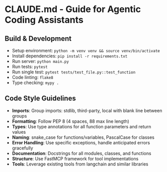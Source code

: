 # CLAUDE.md - Guide for Agentic Coding Assistants

## Build & Development

- Setup environment: `python -m venv venv && source venv/bin/activate`
- Install dependencies: `pip install -r requirements.txt`
- Run server: `python main.py`
- Run tests: `pytest`
- Run single test: `pytest tests/test_file.py::test_function`
- Code linting: `flake8`
- Type checking: `mypy .`

## Code Style Guidelines

- **Imports**: Group imports: stdlib, third-party, local with blank line between groups
- **Formatting**: Follow PEP 8 (4 spaces, 88 max line length)
- **Types**: Use type annotations for all function parameters and return values
- **Naming**: snake_case for functions/variables, PascalCase for classes
- **Error Handling**: Use specific exceptions, handle anticipated errors gracefully
- **Documentation**: Docstrings for all modules, classes, and functions
- **Structure**: Use FastMCP framework for tool implementations
- **Tools**: Leverage existing tools from langchain and similar libraries
